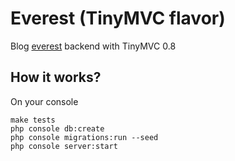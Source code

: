 # Everest (TinyMVC flavor)

Blog [everest](https://github.com/eliseekn/everest) backend with TinyMVC 0.8
## How it works?

On your console

```
make tests
php console db:create
php console migrations:run --seed
php console server:start
```
